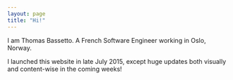 ```yaml
---
layout: page
title: "Hi!"
---
```


I am Thomas Bassetto. A French Software Engineer working in Oslo, Norway.

I launched this website in late July 2015, except huge updates both visually and content-wise in the coming weeks!

